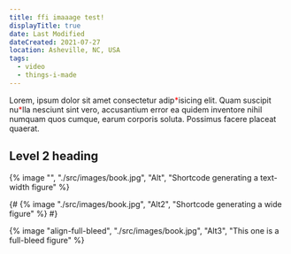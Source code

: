 ```yaml
---
title: ffi imaaage test!
displayTitle: true
date: Last Modified
dateCreated: 2021-07-27
location: Asheville, NC, USA
tags:
  - video
  - things-i-made
---
```

Lorem, ipsum dolor sit amet consectetur adip<span style="color:red;">\*</span>isicing elit. Quam suscipit nu<span style="color:red;">\*</span>lla nesciunt sint vero, accusantium error ea quidem inventore nihil numquam quos cumque, earum corporis soluta. Possimus facere placeat quaerat.

## Level 2 heading

{% image "", "./src/images/book.jpg", "Alt", "Shortcode generating a text-width figure" %}

{# {% image "./src/images/book.jpg", "Alt2", "Shortcode generating a wide figure" %} #}

{% image "align-full-bleed", "./src/images/book.jpg", "Alt3", "This one is a full-bleed figure" %}

